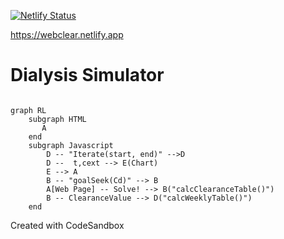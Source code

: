
[![Netlify Status](https://api.netlify.com/api/v1/badges/ebd12782-20e2-4816-816c-5534dbefdbe9/deploy-status)](https://app.netlify.com/sites/webclear/deploys)

https://webclear.netlify.app

# Dialysis Simulator



```mermaid

graph RL
    subgraph HTML
       A 
    end
    subgraph Javascript
        D -- "Iterate(start, end)" -->D
        D --  t,cext --> E(Chart)
        E --> A
        B -- "goalSeek(Cd)" --> B
        A[Web Page] -- Solve! --> B("calcClearanceTable()")
        B -- ClearanceValue --> D("calcWeeklyTable()")
    end

```

Created with CodeSandbox
